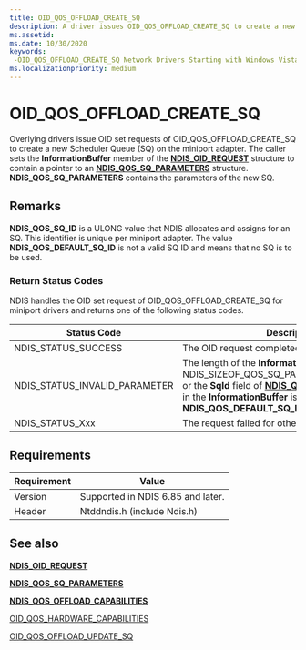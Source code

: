 ```yaml
---
title: OID_QOS_OFFLOAD_CREATE_SQ
description: A driver issues OID_QOS_OFFLOAD_CREATE_SQ to create a new Scheduler Queue (SQ) on the miniport adapter
ms.assetid:
ms.date: 10/30/2020
keywords: 
 -OID_QOS_OFFLOAD_CREATE_SQ Network Drivers Starting with Windows Vista
ms.localizationpriority: medium
---
```


# OID_QOS_OFFLOAD_CREATE_SQ

Overlying drivers issue OID set requests of OID_QOS_OFFLOAD_CREATE_SQ to create a new Scheduler Queue (SQ) on the miniport adapter. The caller sets the **InformationBuffer** member of the [**NDIS_OID_REQUEST**](/windows-hardware/drivers/ddi/oidrequest/ns-oidrequest-ndis_oid_request) structure to contain a pointer to an [**NDIS_QOS_SQ_PARAMETERS**](/windows-hardware/drivers/ddi/ntddndis/ns-ntddndis-ndis_qos_sq_parameters) structure. **NDIS_QOS_SQ_PARAMETERS** contains the parameters of the new SQ.

## Remarks

**NDIS_QOS_SQ_ID** is a ULONG value that NDIS allocates and assigns for an SQ. This identifier is unique per miniport adapter. The value **NDIS_QOS_DEFAULT_SQ_ID** is not a valid SQ ID and means that no SQ is to be used.

### Return Status Codes

NDIS handles the OID set request of OID_QOS_OFFLOAD_CREATE_SQ for miniport drivers and returns one of the following status codes.

|Status Code|Description|
|--- |--- |
|NDIS_STATUS_SUCCESS|The OID request completed successfully.|
|NDIS_STATUS_INVALID_PARAMETER|The length of the **InformationBuffer** is less than NDIS_SIZEOF_QOS_SQ_PARAMETERS_REVISION_1 or the **SqId** field of [**NDIS_QOS_SQ_PARAMETERS**](/windows-hardware/drivers/ddi/ntddndis/ns-ntddndis-ndis_qos_sq_parameters) in the **InformationBuffer** is **NDIS_QOS_DEFAULT_SQ_ID**. |
|NDIS_STATUS_Xxx|The request failed for other reasons.|

 

## Requirements

|Requirement|Value|
|--- |--- |
|Version|Supported in NDIS 6.85 and later.|
|Header|Ntddndis.h (include Ndis.h)|

## See also

[**NDIS\_OID\_REQUEST**](/windows-hardware/drivers/ddi/oidrequest/ns-oidrequest-ndis_oid_request)

[**NDIS_QOS_SQ_PARAMETERS**](/windows-hardware/drivers/ddi/ntddndis/ns-ntddndis-ndis_qos_sq_parameters)

[**NDIS_QOS_OFFLOAD_CAPABILITIES**](/windows-hardware/drivers/ddi/ntddndis/ns-ntddndis-_ndis_qos_offload_capabilities)

[OID_QOS_HARDWARE_CAPABILITIES](oid-qos-hardware-capabilities.md)

[OID_QOS_OFFLOAD_UPDATE_SQ](oid-qos-offload-update-sq.md)

 
